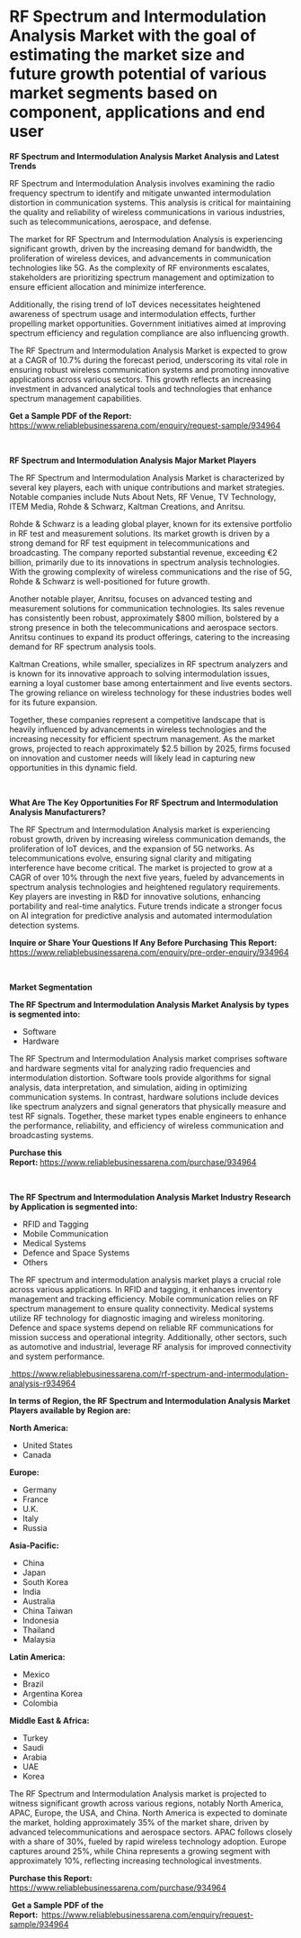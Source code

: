 <p><h1>RF Spectrum and Intermodulation Analysis Market with the goal of estimating the market size and future growth potential of various market segments based on component, applications and end user</h1></p><p><strong>RF Spectrum and Intermodulation Analysis Market Analysis and Latest Trends</strong></p>
<p><p>RF Spectrum and Intermodulation Analysis involves examining the radio frequency spectrum to identify and mitigate unwanted intermodulation distortion in communication systems. This analysis is critical for maintaining the quality and reliability of wireless communications in various industries, such as telecommunications, aerospace, and defense. </p><p>The market for RF Spectrum and Intermodulation Analysis is experiencing significant growth, driven by the increasing demand for bandwidth, the proliferation of wireless devices, and advancements in communication technologies like 5G. As the complexity of RF environments escalates, stakeholders are prioritizing spectrum management and optimization to ensure efficient allocation and minimize interference.</p><p>Additionally, the rising trend of IoT devices necessitates heightened awareness of spectrum usage and intermodulation effects, further propelling market opportunities. Government initiatives aimed at improving spectrum efficiency and regulation compliance are also influencing growth.</p><p>The RF Spectrum and Intermodulation Analysis Market is expected to grow at a CAGR of 10.7% during the forecast period, underscoring its vital role in ensuring robust wireless communication systems and promoting innovative applications across various sectors. This growth reflects an increasing investment in advanced analytical tools and technologies that enhance spectrum management capabilities.</p></p>
<p><strong>Get a Sample PDF of the Report:&nbsp;</strong> <a href="https://www.reliablebusinessarena.com/enquiry/request-sample/934964?utm_campaign=2673&utm_medium=2&utm_source=Github&utm_content=ia&utm_term=18042025&utm_id=rf-spectrum-and-intermodulation-analysis">https://www.reliablebusinessarena.com/enquiry/request-sample/934964</a></p>
<p>&nbsp;</p>
<p><strong>RF Spectrum and Intermodulation Analysis Major Market Players</strong></p>
<p><p>The RF Spectrum and Intermodulation Analysis Market is characterized by several key players, each with unique contributions and market strategies. Notable companies include Nuts About Nets, RF Venue, TV Technology, ITEM Media, Rohde & Schwarz, Kaltman Creations, and Anritsu.</p><p>Rohde & Schwarz is a leading global player, known for its extensive portfolio in RF test and measurement solutions. Its market growth is driven by a strong demand for RF test equipment in telecommunications and broadcasting. The company reported substantial revenue, exceeding €2 billion, primarily due to its innovations in spectrum analysis technologies. With the growing complexity of wireless communications and the rise of 5G, Rohde & Schwarz is well-positioned for future growth.</p><p>Another notable player, Anritsu, focuses on advanced testing and measurement solutions for communication technologies. Its sales revenue has consistently been robust, approximately $800 million, bolstered by a strong presence in both the telecommunications and aerospace sectors. Anritsu continues to expand its product offerings, catering to the increasing demand for RF spectrum analysis tools.</p><p>Kaltman Creations, while smaller, specializes in RF spectrum analyzers and is known for its innovative approach to solving intermodulation issues, earning a loyal customer base among entertainment and live events sectors. The growing reliance on wireless technology for these industries bodes well for its future expansion.</p><p>Together, these companies represent a competitive landscape that is heavily influenced by advancements in wireless technologies and the increasing necessity for efficient spectrum management. As the market grows, projected to reach approximately $2.5 billion by 2025, firms focused on innovation and customer needs will likely lead in capturing new opportunities in this dynamic field.</p></p>
<p>&nbsp;</p>
<p><strong>What Are The Key Opportunities For RF Spectrum and Intermodulation Analysis Manufacturers?</strong></p>
<p><p>The RF Spectrum and Intermodulation Analysis market is experiencing robust growth, driven by increasing wireless communication demands, the proliferation of IoT devices, and the expansion of 5G networks. As telecommunications evolve, ensuring signal clarity and mitigating interference have become critical. The market is projected to grow at a CAGR of over 10% through the next five years, fueled by advancements in spectrum analysis technologies and heightened regulatory requirements. Key players are investing in R&D for innovative solutions, enhancing portability and real-time analytics. Future trends indicate a stronger focus on AI integration for predictive analysis and automated intermodulation detection systems.</p></p>
<p><strong>Inquire or Share Your Questions If Any Before Purchasing This Report:</strong> <a href="https://www.reliablebusinessarena.com/enquiry/pre-order-enquiry/934964?utm_campaign=2673&utm_medium=2&utm_source=Github&utm_content=ia&utm_term=18042025&utm_id=rf-spectrum-and-intermodulation-analysis">https://www.reliablebusinessarena.com/enquiry/pre-order-enquiry/934964</a></p>
<p>&nbsp;</p>
<p><strong>Market Segmentation</strong></p>
<p><strong>The RF Spectrum and Intermodulation Analysis Market Analysis by types is segmented into:</strong></p>
<p><ul><li>Software</li><li>Hardware</li></ul></p>
<p><p>The RF Spectrum and Intermodulation Analysis market comprises software and hardware segments vital for analyzing radio frequencies and intermodulation distortion. Software tools provide algorithms for signal analysis, data interpretation, and simulation, aiding in optimizing communication systems. In contrast, hardware solutions include devices like spectrum analyzers and signal generators that physically measure and test RF signals. Together, these market types enable engineers to enhance the performance, reliability, and efficiency of wireless communication and broadcasting systems.</p></p>
<p><strong>Purchase this Report:&nbsp;</strong><a href="https://www.reliablebusinessarena.com/purchase/934964?utm_campaign=2673&utm_medium=2&utm_source=Github&utm_content=ia&utm_term=18042025&utm_id=rf-spectrum-and-intermodulation-analysis">https://www.reliablebusinessarena.com/purchase/934964</a></p>
<p>&nbsp;</p>
<p><strong>The RF Spectrum and Intermodulation Analysis Market Industry Research by Application is segmented into:</strong></p>
<p><ul><li>RFID and Tagging</li><li>Mobile Communication</li><li>Medical Systems</li><li>Defence and Space Systems</li><li>Others</li></ul></p>
<p><p>The RF spectrum and intermodulation analysis market plays a crucial role across various applications. In RFID and tagging, it enhances inventory management and tracking efficiency. Mobile communication relies on RF spectrum management to ensure quality connectivity. Medical systems utilize RF technology for diagnostic imaging and wireless monitoring. Defence and space systems depend on reliable RF communications for mission success and operational integrity. Additionally, other sectors, such as automotive and industrial, leverage RF analysis for improved connectivity and system performance.</p></p>
<p><a href="https://www.reliablebusinessarena.com/rf-spectrum-and-intermodulation-analysis-r934964?utm_campaign=2673&utm_medium=2&utm_source=Github&utm_content=ia&utm_term=18042025&utm_id=rf-spectrum-and-intermodulation-analysis">&nbsp;https://www.reliablebusinessarena.com/rf-spectrum-and-intermodulation-analysis-r934964</a></p>
<p><strong>In terms of Region, the RF Spectrum and Intermodulation Analysis Market Players available by Region are:</strong></p>
<p>
    <p> <strong> North America: </strong>
        <ul>
            <li>United States</li>
            <li>Canada</li>
        </ul>
        </p> 
    <p> <strong> Europe: </strong>
        <ul>
            <li>Germany</li>
            <li>France</li>
            <li>U.K.</li>
            <li>Italy</li>
            <li>Russia</li>
        </ul>
        </p> 
    <p> <strong> Asia-Pacific: </strong>
        <ul>
            <li>China</li>
            <li>Japan</li>
            <li>South Korea</li>
            <li>India</li>
            <li>Australia</li>
            <li>China Taiwan</li>
            <li>Indonesia</li>
            <li>Thailand</li>
            <li>Malaysia</li>
        </ul>
        </p> 
    <p> <strong> Latin America: </strong>
        <ul>
            <li>Mexico</li>
            <li>Brazil</li>
            <li>Argentina Korea</li>
            <li>Colombia</li>
        </ul>
        </p> 
    <p> <strong> Middle East & Africa: </strong>
        <ul>
            <li>Turkey</li>
            <li>Saudi</li>
            <li>Arabia</li>
            <li>UAE</li>
            <li>Korea</li>
        </ul>
    </p>
    </p>
<p><p>The RF Spectrum and Intermodulation Analysis market is projected to witness significant growth across various regions, notably North America, APAC, Europe, the USA, and China. North America is expected to dominate the market, holding approximately 35% of the market share, driven by advanced telecommunications and aerospace sectors. APAC follows closely with a share of 30%, fueled by rapid wireless technology adoption. Europe captures around 25%, while China represents a growing segment with approximately 10%, reflecting increasing technological investments.</p></p>
<p><strong>Purchase this Report: </strong><a href="https://www.reliablebusinessarena.com/purchase/934964?utm_campaign=2673&utm_medium=2&utm_source=Github&utm_content=ia&utm_term=18042025&utm_id=rf-spectrum-and-intermodulation-analysis">https://www.reliablebusinessarena.com/purchase/934964</a></p>
<p>&nbsp;<strong>Get a Sample PDF of the Report:&nbsp;&nbsp;</strong><a href="https://www.reliablebusinessarena.com/enquiry/request-sample/934964?utm_campaign=2673&utm_medium=2&utm_source=Github&utm_content=ia&utm_term=18042025&utm_id=rf-spectrum-and-intermodulation-analysis">https://www.reliablebusinessarena.com/enquiry/request-sample/934964</a></p>
<p><strong></strong></p>
<p><p></p><p></p><p></p></p>